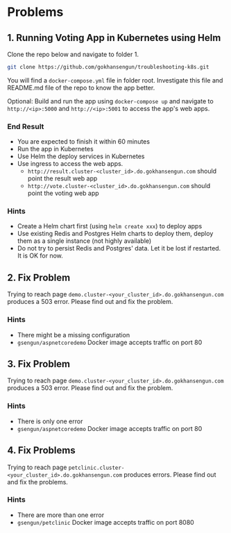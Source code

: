 # Problems

## 1. Running Voting App in Kubernetes using Helm

Clone the repo below and navigate to folder 1.

```bash
git clone https://github.com/gokhansengun/troubleshooting-k8s.git
```

You will find a `docker-compose.yml` file in folder root. Investigate this file and README.md file of the repo to know the app better.

Optional: Build and run the app using `docker-compose up` and navigate to `http://<ip>:5000` and `http://<ip>:5001` to access the app's web apps.

### End Result

- You are expected to finish it within 60 minutes
- Run the app in Kubernetes
- Use Helm the deploy services in Kubernetes
- Use ingress to access the web apps.
  - `http://result.cluster-<cluster_id>.do.gokhansengun.com` should point the result web app
  - `http://vote.cluster-<cluster_id>.do.gokhansengun.com` should point the voting web app

### Hints

- Create a Helm chart first (using `helm create xxx`) to deploy apps
- Use existing Redis and Postgres Helm charts to deploy them, deploy them as a single instance (not highly available)
- Do not try to persist Redis and Postgres' data. Let it be lost if restarted. It is OK for now.

## 2. Fix Problem

Trying to reach page `demo.cluster-<your_cluster_id>.do.gokhansengun.com` produces a 503 error. Please find out and fix the problem.

### Hints

- There might be a missing configuration
- `gsengun/aspnetcoredemo` Docker image accepts traffic on port 80

## 3. Fix Problem

Trying to reach page `demo.cluster-<your_cluster_id>.do.gokhansengun.com` produces a 503 error. Please find out and fix the problem.

### Hints

- There is only one error
- `gsengun/aspnetcoredemo` Docker image accepts traffic on port 80

## 4. Fix Problems

Trying to reach page `petclinic.cluster-<your_cluster_id>.do.gokhansengun.com` produces errors. Please find out and fix the problems.

### Hints

- There are more than one error
- `gsengun/petclinic` Docker image accepts traffic on port 8080
